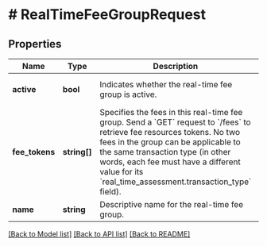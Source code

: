 # # RealTimeFeeGroupRequest

## Properties

Name | Type | Description | Notes
------------ | ------------- | ------------- | -------------
**active** | **bool** | Indicates whether the real-time fee group is active. | [optional] [default to true]
**fee_tokens** | **string[]** | Specifies the fees in this real-time fee group. Send a &#x60;GET&#x60; request to &#x60;/fees&#x60; to retrieve fee resources tokens.  No two fees in the group can be applicable to the same transaction type (in other words, each fee must have a different value for its &#x60;real_time_assessment.transaction_type&#x60; field). | [optional]
**name** | **string** | Descriptive name for the real-time fee group. | [optional]

[[Back to Model list]](../../README.md#models) [[Back to API list]](../../README.md#endpoints) [[Back to README]](../../README.md)
